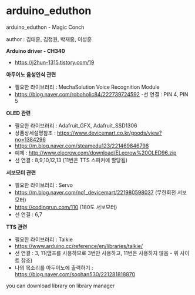 # arduino_eduthon
arduino_eduthon - Magic Conch

author : 김태훈, 김정원, 박재홍, 이성훈

**Arduino driver - CH340**
 - https://j2hun-1315.tistory.com/19

**아두이노 음성인식 관련**
 - 필요한 라이브러리 : MechaSolution Voice Recognition Module
 - https://blog.naver.com/roboholic84/222739724592
 -선 연결 : PIN 4, PIN 5
 
**OLED 관련**
 - 필요한 라이브러리 : Adafruit_GFX, Adafruit_SSD1306
 - 상품상세설명참조 : https://www.devicemart.co.kr/goods/view?no=1384296
 - https://m.blog.naver.com/steamedu123/221469846798
 - 예제 : http://www.elecrow.com/download/ELecrow%20OLED96.zip
 - 선 연결 : 8,9,10,12,13 (11번은 TTS 스피커에 할당됨)
 
**서보모터 관련**
 - 필요한 라이브러리 : Servo
 - https://m.blog.naver.com/no1_devicemart/221980598037 (무한회전 서보모터)
 - https://codingrun.com/110 (180도 서보모터) 
 - 선 연결 : 6,7
 
**TTS 관련**
 - 필요한 라이브러리 : Talkie
 - https://www.arduino.cc/reference/en/libraries/talkie/
 - 선 연결 : 3, 11(앰프를 사용하므로 3번만 사용하고, 11번은 사용하지 않음 - 위 사이트 참조)
 - 나의 목소리를 아두이노에 출력하기 : https://blog.naver.com/soohan530/221281818870
 
 
 you can download library on library manager
